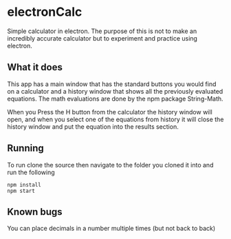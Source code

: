 # electronCalc
Simple calculator in electron. The purpose of this is not to make an incredibly accurate calculator but to experiment and practice using electron.

## What it does
This app has a main window that has the standard buttons you would find on a calculator and a history window that shows all the previously evaluated equations. The math evaluations are done by the npm package String-Math.

When you Press the H button from the calculator the history window will open, and when you select one of the equations from history it will close the history window and put the equation into the results section.

## Running
To run clone the source then navigate to the folder you cloned it into and run the following
```
npm install
npm start
```

## Known bugs
You can place decimals in a number multiple times (but not back to back)
